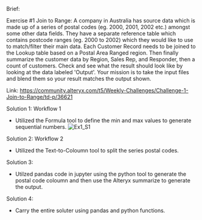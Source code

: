 Brief:

Exercise #1 Join to Range:
A company in Australia has source data which is made up of a series of postal codes (eg. 2000, 2001, 2002 etc.) amongst some other data fields. They have a separate reference table which contains postcode ranges (eg. 2000 to 2002) which they would like to use to match/filter their main data.
Each Customer Record needs to be joined to the Lookup table based on a Postal Area Ranged region. Then finally summarize the customer data by Region, Sales Rep, and Responder, then a count of customers.
Check and see what the result should look like by looking at the data labeled 'Output'.  Your mission is to take the input files and blend them so your result matches the output shown.

Link: https://community.alteryx.com/t5/Weekly-Challenges/Challenge-1-Join-to-Range/td-p/36621


Solution 1: Workflow 1
- Utilized the Formula tool to define the min and max values to generate sequential numbers.
![Ex1_S1](https://github.com/ShamleeBhoi/Alteryx/assets/162983736/d85892aa-0081-44c3-a8c8-f85f4d363da5)


Solution 2: Workflow 2
- Utilized the Text-to-Coloumn tool to split the series postal codes.

Solution 3: 
- Utilzed pandas code in jupyter using the python tool to generate the postal code coloumn and then use the Alteryx summarize to generate the output.

Solution 4:
- Carry the entire soluter using pandas and python functions. 
